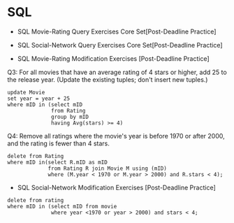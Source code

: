 # SQL

- SQL Movie-Rating Query Exercises Core Set[Post-Deadline Practice]

- SQL Social-Network Query Exercises Core Set[Post-Deadline Practice]

- SQL Movie-Rating Modification Exercises [Post-Deadline Practice]


Q3: For all movies that have an average rating of 4 stars or higher, add 25 to the release year. (Update the existing tuples; don't insert new tuples.) 

```
update Movie
set year = year + 25
where mID in (select mID
              from Rating
              group by mID
              having Avg(stars) >= 4)
```

Q4:  Remove all ratings where the movie's year is before 1970 or after 2000, and the rating is fewer than 4 stars. 

```
delete from Rating
where mID in(select R.mID as mID
             from Rating R join Movie M using (mID)
             where (M.year < 1970 or M.year > 2000) and R.stars < 4);
```



- SQL Social-Network Modification Exercises [Post-Deadline Practice]

```
delete from rating
where mID in (select mID from movie
              where year <1970 or year > 2000) and stars < 4;
```
